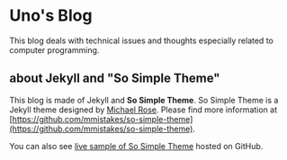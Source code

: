 Uno's Blog
===

This blog deals with technical issues and thoughts especially related to computer programming.

about Jekyll and "So Simple Theme"
---

This blog is made of Jekyll and **So Simple Theme**. So Simple Theme is a Jekyll theme designed by [Michael Rose](http://mademistakes.com). Please find more information at [https://github.com/mmistakes/so-simple-theme](https://github.com/mmistakes/so-simple-theme).

You can also see [live sample of So Simple Theme](http://mmistakes.github.io/so-simple-theme/) hosted on GitHub.

